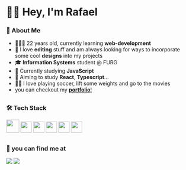 #   👋🏻 Hey, I'm Rafael 

### 🤔 About Me 
- 🧑🏻‍💻 22 years old, currently learning **web-development**
- 🎨 I love **editing** stuff and am always looking for ways to incorporate some cool **designs** into my projects
- 🎓 **Information Systems** student @ FURG
- 📖 Currently studying **JavaScript**
- 🌱 Aiming to study **React**, **Typescript**...
- 🏋🏻 I love playing soccer, lift some weights and go to the movies
- you can checkout my <a href="https://portfolio-590vc6r0z-rafaels-projects-bc61d32e.vercel.app/index.html">**portfolio**!<a/>

##

 ### 🛠 Tech Stack
<img loading="lazy" src="https://cdn.jsdelivr.net/gh/devicons/devicon/icons/git/git-plain-wordmark.svg" width ="35" height="35" /> <img loading="lazy" src="https://cdn.jsdelivr.net/gh/devicons/devicon/icons/html5/html5-plain-wordmark.svg" width ="30" height="30" /> <img loading="lazy"  src="https://cdn.jsdelivr.net/gh/devicons/devicon/icons/css3/css3-plain-wordmark.svg" width ="30" height="30" /> <img loading="lazy" src="https://cdn.jsdelivr.net/gh/devicons/devicon/icons/javascript/javascript-plain.svg" width ="30" height="30" /> <img loading="lazy" src="https://cdn.jsdelivr.net/gh/devicons/devicon/icons/python/python-plain-wordmark.svg" width ="30" height="30" /> <img loading="lazy" src="https://cdn.jsdelivr.net/gh/devicons/devicon/icons/visualstudio/visualstudio-plain.svg" width="30" height="30" />
          
##

### 📩 you can find me at
<a href="https://www.instagram.com/rafsbbit/"><img loading="lazy" src="https://img.shields.io/badge/Instagram-E4405F?style=for-the-badge&logo=instagram&logoColor=white"/></a>
<a href="mailto:krafaelcoelho@gmail.com"><img loading="lazy" src="https://img.shields.io/badge/Gmail-D14836?style=for-the-badge&logo=gmail&logoColor=white"/></a>
